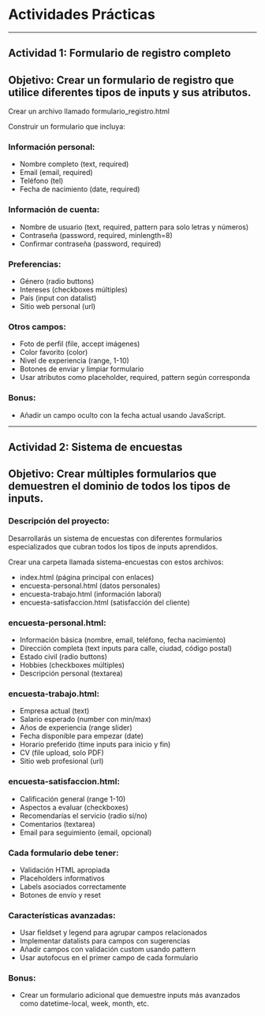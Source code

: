 # Actividades Prácticas

---

## **Actividad 1**: Formulario de registro completo
## Objetivo: Crear un formulario de registro que utilice diferentes tipos de inputs y sus atributos.

Crear un archivo llamado formulario_registro.html

Construir un formulario que incluya:
### Información personal:
- Nombre completo (text, required)
- Email (email, required)
- Teléfono (tel)
- Fecha de nacimiento (date, required)

### Información de cuenta:
- Nombre de usuario (text, required, pattern para solo letras y números)
- Contraseña (password, required, minlength=8)
- Confirmar contraseña (password, required)

### Preferencias:
- Género (radio buttons)
- Intereses (checkboxes múltiples)
- País (input con datalist)
- Sitio web personal (url)

### Otros campos:
- Foto de perfil (file, accept imágenes)
- Color favorito (color)
- Nivel de experiencia (range, 1-10)
- Botones de enviar y limpiar formulario
- Usar atributos como placeholder, required, pattern según corresponda

### **Bonus**: 
- Añadir un campo oculto con la fecha actual usando JavaScript.

---

## **Actividad 2**: Sistema de encuestas
## Objetivo: Crear múltiples formularios que demuestren el dominio de todos los tipos de inputs.

### Descripción del proyecto:
Desarrollarás un sistema de encuestas con diferentes formularios especializados que cubran todos los tipos de inputs aprendidos.

Crear una carpeta llamada sistema-encuestas con estos archivos:
- index.html (página principal con enlaces)
- encuesta-personal.html (datos personales)
- encuesta-trabajo.html (información laboral)
- encuesta-satisfaccion.html (satisfacción del cliente)
  
### encuesta-personal.html:
- Información básica (nombre, email, teléfono, fecha nacimiento)
- Dirección completa (text inputs para calle, ciudad, código postal)
- Estado civil (radio buttons)
- Hobbies (checkboxes múltiples)
- Descripción personal (textarea)

### encuesta-trabajo.html:
- Empresa actual (text)
- Salario esperado (number con min/max)
- Años de experiencia (range slider)
- Fecha disponible para empezar (date)
- Horario preferido (time inputs para inicio y fin)
- CV (file upload, solo PDF)
- Sitio web profesional (url)
  
### encuesta-satisfaccion.html:
- Calificación general (range 1-10)
- Aspectos a evaluar (checkboxes)
- Recomendarías el servicio (radio sí/no)
- Comentarios (textarea)
- Email para seguimiento (email, opcional)
  
### Cada formulario debe tener:
- Validación HTML apropiada
- Placeholders informativos
- Labels asociados correctamente
- Botones de envío y reset

### Características avanzadas:

- Usar fieldset y legend para agrupar campos relacionados
- Implementar datalists para campos con sugerencias
- Añadir campos con validación custom usando pattern
- Usar autofocus en el primer campo de cada formulario

### **Bonus**:
- Crear un formulario adicional que demuestre inputs más avanzados como datetime-local, week, month, etc.